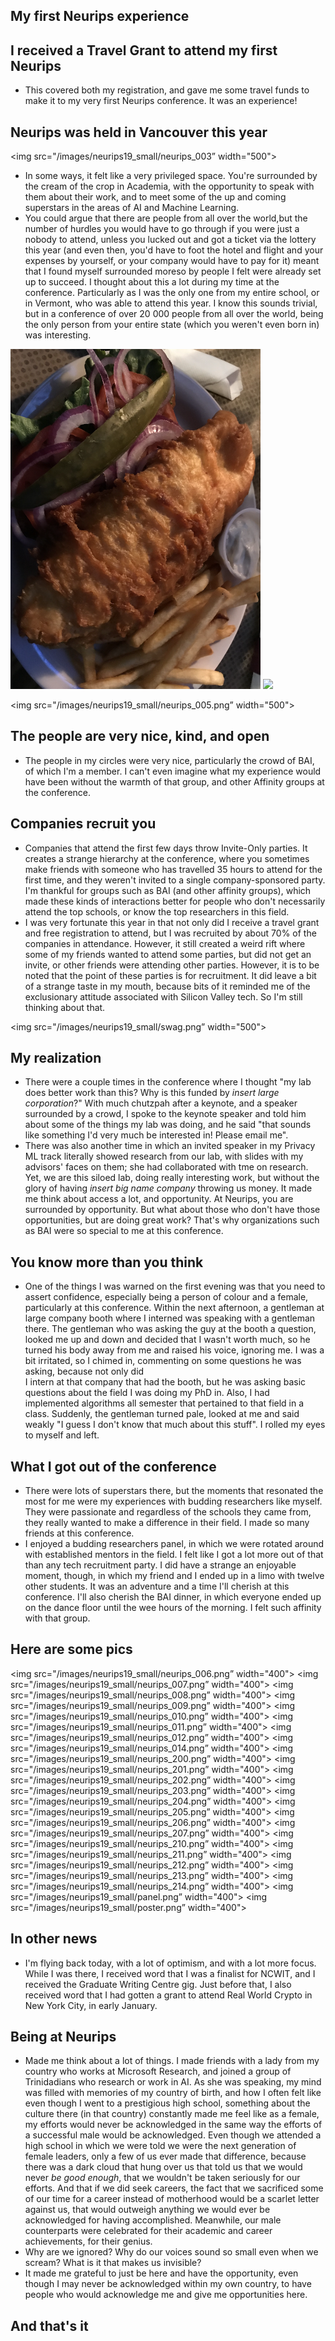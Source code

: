 ## My first Neurips experience

## I received a Travel Grant to attend my first Neurips
- This covered both my registration, and gave me some travel funds to make it to my very first Neurips conference.
  It was an experience!
  
## Neurips was held in Vancouver this year
<img src="/images/neurips19_small/neurips_003” width="500">
- In some ways, it felt like a very privileged space. You're surrounded by the cream of the crop in Academia,
  with the opportunity to speak with them about their work, and to meet some of the up and coming superstars
  in the areas of AI and Machine Learning.
- You could argue that there are people from all over the world,but the number of hurdles you would have to go through
  if you were just a nobody to attend, unless you lucked out and got a ticket via the lottery this year (and even then,
  you'd have to foot the hotel and flight and your expenses by yourself, or your company would have to pay for it) meant
  that I found myself surrounded moreso by people I felt were already set up to succeed. I thought about this a lot during
  my time at the conference. Particularly as I was the only one from my entire school, or in Vermont, who was able to attend
  this year. I know this sounds trivial, but in a conference of over 20 000 people from all over the world, being the only
  person from your entire state (which you weren't even born in) was interesting. 
<img src="/images/sagedayssmall/sage_007.png" width="400">
<img src="/images/neurips19_small/neurips_004.png” width="500">

<img src="/images/neurips19_small/neurips_005.png” width="500">

## The people are very nice, kind, and open
- The people in my circles were very nice, particularly the crowd of BAI, of which I'm a member. I can't even imagine
  what my experience would have been without the warmth of that group, and other Affinity groups at the conference.
  
## Companies recruit you
- Companies that attend the first few days throw Invite-Only parties. It creates a strange hierarchy at the conference, where
  you sometimes make friends with someone who has travelled 35 hours to attend for the first time, and they weren't invited
  to a single company-sponsored party. I'm thankful for groups such as BAI (and other affinity groups), which made these kinds
  of interactions better for people who don't necessarily attend the top schools, or know the top researchers in this field.
- I was very fortunate this year in that not only did I receive a travel grant and free registration to attend, but I was
  recruited by about 70% of the companies in attendance. However, it still created a weird rift where some of my friends
  wanted to attend some parties, but did not get an invite, or other friends were attending other parties. However,
  it is to be noted that the point of these parties is for recruitment. It did leave a bit of a strange taste in my mouth,
  because bits of it reminded me of the exclusionary attitude associated with Silicon Valley tech. So I'm still thinking
  about that.
  
 <img src="/images/neurips19_small/swag.png” width="500">

## My realization
- There were a couple times in the conference where I thought "my lab does better work than this? Why is this funded by 
  *insert large corporation*?" With much chutzpah after a keynote, and a speaker surrounded by a crowd, I spoke to the 
  keynote speaker and told him about some of the things my lab was doing, and he said "that sounds like something I'd very
  much be interested in! Please email me". 
- There was also another time in which an invited speaker in my Privacy ML track literally showed research from our lab,
  with slides with my advisors' faces on them; she had collaborated with tme on research. Yet, we are this siloed lab, 
  doing really interesting work, but without the glory of having *insert big name company* throwing us money. It made
  me think about access a lot, and opportunity. At Neurips, you are surrounded by opportunity. But what about those who
  don't have those opportunities, but are doing great work? That's why organizations such as BAI were so special to me
  at this conference. 

## You know more than you think
- One of the things I was warned on the first evening was that you need to assert confidence, especially being a person 
  of colour and a female, particularly at this conference. Within the next afternoon, a gentleman at large company booth
  where I interned was speaking with a gentleman there. The gentleman who was asking the guy at the booth a question, 
  looked me up and down and decided that I wasn't worth much, so he turned his body away from me and raised his voice,
  ignoring me. I was a bit irritated, so I chimed in, commenting on some questions he was asking, because not only did  
  I intern at that company that had the booth, but he was asking basic questions about the field I was doing my PhD in.
  Also, I had implemented algorithms all semester that pertained to that field in a class. Suddenly, the gentleman turned
  pale, looked at me and said weakly "I guess I don't know that much about this stuff". I rolled my eyes to myself and left.
  
## What I got out of the conference
- There were lots of superstars there, but the moments that resonated the most for me were my experiences with budding
  researchers like myself. They were passionate and regardless of the schools they came from, they really wanted to make
  a difference in their field. I made so many friends at this conference.
- I enjoyed a budding researchers panel, in which we were rotated around with established mentors in the field. I felt like
  I got a lot more out of that than any tech recruitment party. I did have a strange an enjoyable moment, though, in which
  my friend and I ended up in a limo with twelve other students. It was an adventure and a time I'll cherish at this conference.
  I'll also cherish the BAI dinner, in which everyone ended up on the dance floor until the wee hours of the morning. I felt
  such affinity with that group. 
  
## Here are some pics
<img src="/images/neurips19_small/neurips_006.png” width="400">
<img src="/images/neurips19_small/neurips_007.png” width="400">
<img src="/images/neurips19_small/neurips_008.png” width="400">
<img src="/images/neurips19_small/neurips_009.png” width="400">
<img src="/images/neurips19_small/neurips_010.png” width="400">
<img src="/images/neurips19_small/neurips_011.png” width="400">
<img src="/images/neurips19_small/neurips_012.png” width="400">
<img src="/images/neurips19_small/neurips_014.png” width="400">
<img src="/images/neurips19_small/neurips_200.png” width="400">
<img src="/images/neurips19_small/neurips_201.png” width="400">
<img src="/images/neurips19_small/neurips_202.png” width="400">
<img src="/images/neurips19_small/neurips_203.png” width="400">
<img src="/images/neurips19_small/neurips_204.png” width="400">
<img src="/images/neurips19_small/neurips_205.png” width="400">
<img src="/images/neurips19_small/neurips_206.png” width="400">
<img src="/images/neurips19_small/neurips_207.png” width="400">
<img src="/images/neurips19_small/neurips_210.png” width="400">
<img src="/images/neurips19_small/neurips_211.png” width="400">
<img src="/images/neurips19_small/neurips_212.png” width="400">
<img src="/images/neurips19_small/neurips_213.png” width="400">
<img src="/images/neurips19_small/neurips_214.png” width="400">
<img src="/images/neurips19_small/panel.png” width="400">
<img src="/images/neurips19_small/poster.png” width="400">

## In other news
- I'm flying back today, with a lot of optimism, and with a lot more focus. While I was there, I received word that
  I was a finalist for NCWIT, and I received the Graduate Writing Centre gig. Just before that, I also received word
  that I had gotten a grant to attend Real World Crypto in New York City, in early January. 
  
## Being at Neurips
- Made me think about a lot of things. I made friends with a lady from my country who works at Microsoft Research, and
  joined a group of Trinidadians who research or work in AI. As she was speaking, my mind was filled with memories of 
  my country of birth, and how I often felt like even though I went to a prestigious high school, something about the 
  culture there (in that country) constantly made me feel like as a female, my efforts would never be acknowledged in
  the same way the efforts of a successful male would be acknowledged. Even though we attended a high school in which
  we were told we were the next generation of female leaders, only a few of us ever made that difference, because 
  there was a dark cloud that hung over us that told us that we would never *be good enough*, that we wouldn't be
  taken seriously for our efforts. And that if we did seek careers, the fact that we sacrificed some of our time 
  for a career instead of motherhood would be a scarlet letter against us, that would outweigh anything we would
  ever be acknowledged for having accomplished. Meanwhile, our male counterparts were celebrated for their academic 
  and career achievements, for their genius.
- Why are we ignored? Why do our voices sound so small even when we scream? What is it that makes us invisible?
- It made me grateful to just be here and have
  the opportunity, even though I may never be acknowledged within my own country, to have people who would acknowledge me
  and give me opportunities here.
  
## And that's it
